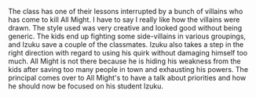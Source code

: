 The class has one of their lessons interrupted by a bunch of villains who has come to kill All Might. I have to say I really like how the villains were drawn. The style used was very creative and looked good without being generic. The kids end up fighting some side-villains in various groupings, and Izuku save a couple of the classmates. Izuku also takes a step in the right direction with regard to using his quirk without damaging himself too much. All Might is not there because he is hiding his weakness from the kids after saving too many people in town and exhausting his powers. The principal comes over to All Might's to have a talk about priorities and how he should now be focused on his student Izuku.